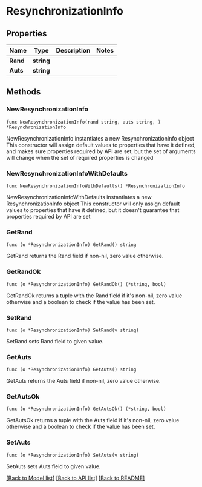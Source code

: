 # ResynchronizationInfo

## Properties

Name | Type | Description | Notes
------------ | ------------- | ------------- | -------------
**Rand** | **string** |  | 
**Auts** | **string** |  | 

## Methods

### NewResynchronizationInfo

`func NewResynchronizationInfo(rand string, auts string, ) *ResynchronizationInfo`

NewResynchronizationInfo instantiates a new ResynchronizationInfo object
This constructor will assign default values to properties that have it defined,
and makes sure properties required by API are set, but the set of arguments
will change when the set of required properties is changed

### NewResynchronizationInfoWithDefaults

`func NewResynchronizationInfoWithDefaults() *ResynchronizationInfo`

NewResynchronizationInfoWithDefaults instantiates a new ResynchronizationInfo object
This constructor will only assign default values to properties that have it defined,
but it doesn't guarantee that properties required by API are set

### GetRand

`func (o *ResynchronizationInfo) GetRand() string`

GetRand returns the Rand field if non-nil, zero value otherwise.

### GetRandOk

`func (o *ResynchronizationInfo) GetRandOk() (*string, bool)`

GetRandOk returns a tuple with the Rand field if it's non-nil, zero value otherwise
and a boolean to check if the value has been set.

### SetRand

`func (o *ResynchronizationInfo) SetRand(v string)`

SetRand sets Rand field to given value.


### GetAuts

`func (o *ResynchronizationInfo) GetAuts() string`

GetAuts returns the Auts field if non-nil, zero value otherwise.

### GetAutsOk

`func (o *ResynchronizationInfo) GetAutsOk() (*string, bool)`

GetAutsOk returns a tuple with the Auts field if it's non-nil, zero value otherwise
and a boolean to check if the value has been set.

### SetAuts

`func (o *ResynchronizationInfo) SetAuts(v string)`

SetAuts sets Auts field to given value.



[[Back to Model list]](../README.md#documentation-for-models) [[Back to API list]](../README.md#documentation-for-api-endpoints) [[Back to README]](../README.md)


